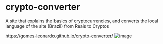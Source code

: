 # crypto-converter
 


A site that explains the basics of cryptocurrencies, and converts the local language of the site (Brazil) from Reais to Cryptos

https://gomes-leonardo.github.io/crypto-converter/
![image](https://user-images.githubusercontent.com/102621896/210889052-0beeb4c2-2be1-449c-a4bd-164f07dd7420.png)
